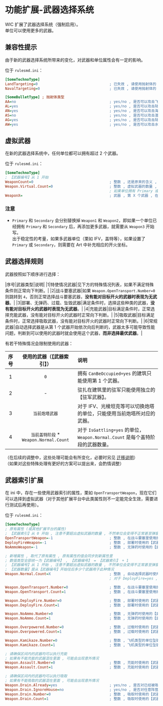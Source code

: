 # 功能扩展-武器选择系统

WIC 扩展了武器选择系统（强制启用）。  
单位可以使用更多的武器。



## 兼容性提示

由于新的武器选择系统所带来的变化，对武器和单位属性会有一定的影响。

位于 `rulesmd.ini`：

```ini
[SomeTechnoType]
LandTargeting=0                                 ; 已失效 , 请使用抛射体的 AG 属性 , 默认值是 0
NavalTargeting=0                                ; 已失效 , 请使用抛射体的 AN 和 AS 属性 , 默认值是 0
```

```ini
[SomeBulletType] ; 抛射体类型
AA=no                                           ; yes/no , 是否可以攻击飞机单位 , 默认值是 no
AL=yes                                          ; yes/no , 是否可以攻击陆地单位 , 默认值是 yes
AN=yes                                          ; yes/no , 是否可以攻击海面单位 , 默认值是 yes
AS=no                                           ; yes/no , 是否可以攻击潜艇单位 , 默认值是 no
AG=yes                                          ; yes/no , 是否可以攻击陆地地板 , 默认值是 yes
AW=yes                                          ; yes/no , 是否可以攻击水面地板 , 默认值是 yes
```



## 虚拟武器

在新的武器选择系统中，任何单位都可以拥有超过 2 个武器。

位于 `rulesmd.ini`：

```ini
[SomeTechnoType]
; 【武器编号】从 1 开始
WeaponCount=0                                   ; 整数 , 还是原来的含义 , 数值过大可能导致载入不必要的数据甚至弹窗 , 此时请使用 Weapon.Virtual.Count , 默认值是 0
Weapon.Virtual.Count=0                          ; 整数 , 虚拟武器的数量 , 默认值是 [SomeTechnoType] -> WeaponCount 的值
                                                ; 如果单位拥有 Primary 或 Secondary 时会自动更新 Weapon.Virtual.Count 的值
WeaponX=                                        ; 武器 , 第 X 个武器 , 在 Art 中正常写开火位置 , 默认值是 空
```

### 注意

* `Primary` 和 `Secondary` 会分别替换掉 `Weapon1` 和 `Weapon2`，即如果一个单位已经拥有 `Primary` 和 `Secondary` 后，再添加更多武器，就需要从 `Weapon3` 开始写。  
出于稳定性的考量，如果多武器单位（栗如 IFV，盖特等），如果设置了 `Primary` 或 `Secondary`，则需要在 Art 中补充相应的开火坐标。



## 武器选择规则

武器按照如下顺序进行选择：

|序号|武器类型|说明|
|1|特使情况武器|见下方的特殊情况列表，如果不满足特殊条件则正常向下判断。|
|2|战斗要塞武器|如果 `Weapon.OpenTransport.Number=0` 则跳转到 `4`，否则正常选择战斗要塞武器，**没有能对目标开火的武器时表现为无武器**。|
|3|部署、无弹药、过载、坠毁武器|满足条件时，选择这些种类的武器，**没有能对目标开火的武器时表现为无武器**。|
|4|充能武器|目标满足条件时，正常选择充能武器，没有能对目标开火的武器时正常向下判断。|
|5|吸取武器|目标满足条件时，正常选择吸取武器，没有能对目标开火的武器时正常向下判断。|
|6|常规武器|自动选择武器是从第 1 个武器开始依次向后判断的，武器太多可能导致性能问题，判断到可以使用的武器时就会使用这个武器，**而非选择最优武器**。|

有若干特殊情况会限制使用的武器：

|序号|使用的武器（【武器索引】）|说明|
|:-:|:-:|:-|
|1|`0`|拥有 `CanBeOccupied=yes` 的建筑只能使用第 1 个武器。|
|2|-|驻扎在建筑里的驻军只能使用独立的【驻军武器】。|
|3|`当前炮塔武器`|对于 IFV、光棱坦克等可以切换炮塔的单位，只能使用当前炮塔所对应的武器。|
|4|`当前盖特阶段` * `Weapon.Normal.Count`|对于 `IsGattling=yes` 的单位，`Weapon.Normal.Count` 是每个盖特阶段的武器数量。|

（在后续的调整中，这些处理可能会有所变化，必要时另见 [迁移说明](/迁移说明.md#迁移说明)）  
（如果对这些特殊处理有更好的方案可以提出来，会酌情调整）



## 武器索引扩展

在 ini 中，存在一些使用武器索引的属性，栗如 `OpenTransportWeapon`，现在它们可以选择到虚拟武器（对于其他扩展平台中此类属性则不一定能完全生效，需要进行测试后再使用）。

位于 `rulesmd.ini`：

```ini
[SomeTechnoType]
; 原有属性 (或其他扩展平台的属性)
; 【武器索引】从 0 开始 , 注意不要超出虚拟武器的数量 , 不然单位会变得不正常甚至弹窗
OpenTransportWeapon=-1                          ; 整数 , 在战斗要塞里使用的【武器索引】 , -1 = 使用默认的战斗要塞武器 (根据目标选择常规武器) , 默认值是 -1
DeployFireWeapon=-1                             ; 整数 , 部署时使用的【武器索引】 , -1 = 使用默认的部署武器 (副武器) , 默认值是 -1
NoAmmoWeapon=-1                                 ; 整数 , 无弹药时使用的【武器索引】 , -1 = 不使用这个武器 , 默认值是 -1

; 新增属性 , 取代了原有属性 , 原有属性的值会同步到新属性里
; 数值类型全部统一为【武器编号】 , 【武器编号】 = 【武器索引】 + 1
; 【武器编号】从 1 开始 , 注意不要超出虚拟武器的数量 , 不然单位会变得不正常甚至弹窗
; 【武器数量】是从【武器编号】开始往后多少个武器用于此种情况
Weapon.Normal.Count=X                           ; 整数 , 自动选择武器时使用的【武器数量】 , 负数或 0 = 不使用 , 默认值是 2
                                                ; 对于 DeployFire=yes , Overpowerable=yes 的单位 , 默认值是 1

Weapon.OpenTransport.Number=0                   ; 整数 , 在战斗要塞里使用的【武器编号】 , 负数或 0 = 使用默认的战斗要塞武器 (根据目标选择常规武器) , 默认值是 0
Weapon.OpenTransport.Count=1                    ; 整数 , 在战斗要塞里使用的【武器数量】 , 负数或 0 = 不使用 , 默认值是 1

Weapon.DeployFire.Number=0                      ; 整数 , 部署时使用的【武器编号】 , 负数或 0 = 使用默认的部署武器 (副武器) , 默认值是 0
Weapon.DeployFire.Count=1                       ; 整数 , 部署时使用的【武器数量】 , 负数或 0 = 不使用 , 默认值是 1

Weapon.NoAmmo.Number=0                          ; 整数 , 无弹药时使用的【武器编号】 , 负数或 0 = 不使用这个武器 , 默认值是 0
Weapon.NoAmmo.Count=1                           ; 整数 , 无弹药时使用的【武器数量】 , 负数或 0 = 不使用 , 默认值是 1

Weapon.Overpowered.Number=0                     ; 整数 , 过载时使用的【武器编号】 , 负数或 0 = 使用默认的过载武器 (副武器) , 默认值是 0
Weapon.Overpowered.Count=1                      ; 整数 , 过载时使用的【武器数量】 , 负数或 0 = 不使用 , 默认值是 1

Weapon.Kamikaze.Number=0                        ; 整数 , 飞机类型的单位坠毁时使用的【武器编号】 , 负数或 0 = 使用默认的坠毁武器 (副武器) , 默认值是 0
Weapon.Kamikaze.Count=1                         ; 整数 , 飞机类型的单位坠毁时使用的【武器数量】 , 负数或 0 = 不使用 , 默认值是 1

; 请确保区间内的武器均可以执行充能
; 如果有不能充能的武器混在里面 , 可能会出现意外情况
Weapon.Assault.Number=0                         ; 整数 , 充能时使用的【武器编号】 , 负数或 0 = 使用默认的充能武器 (副武器) , 默认值是 0
Weapon.Assault.Count=1                          ; 整数 , 充能时使用的【武器数量】 , 负数或 0 = 不使用 , 默认值是 1

; 请确保区间内的武器均可以执行吸取
; 如果有不能吸取的武器混在里面 , 可能会出现意外情况
Weapon.Drain.Already=yes                        ; yes/no , 是否对已经被吸取的单位使用吸取武器 , 默认值是 yes
Weapon.Drain.IgnoreHouse=no                     ; yes/no , 是否对任意阵营的单位使用吸取武器 , 默认值是 no
Weapon.Drain.Number=0                           ; 整数 , 吸取时使用的【武器编号】 , 负数或 0 = 使用默认的吸取武器 (副武器) , 默认值是 0
Weapon.Drain.Count=1                            ; 整数 , 吸取时使用的【武器数量】 , 负数或 0 = 不使用 , 默认值是 1
```